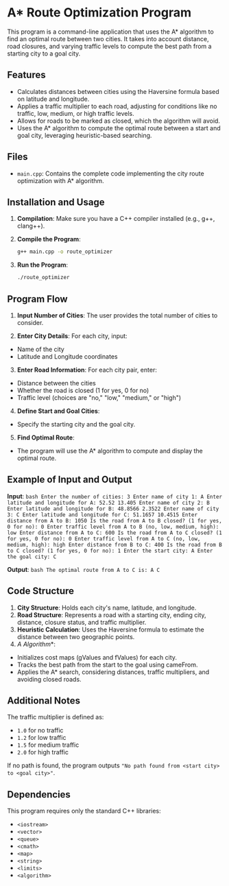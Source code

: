 # A* Route Optimization Program

This program is a command-line application that uses the A* algorithm to find an optimal route between two cities. It takes into account distance, road closures, and varying traffic levels to compute the best path from a starting city to a goal city.

## Features

- Calculates distances between cities using the Haversine formula based on latitude and longitude.
- Applies a traffic multiplier to each road, adjusting for conditions like no traffic, low, medium, or high traffic levels.
- Allows for roads to be marked as closed, which the algorithm will avoid.
- Uses the A* algorithm to compute the optimal route between a start and goal city, leveraging heuristic-based searching.

## Files


- `main.cpp`: Contains the complete code implementing the city route optimization with A* algorithm.

## Installation and Usage

1. **Compilation**: Make sure you have a C++ compiler installed (e.g., g++, clang++).
   
2. **Compile the Program**:
   ```bash
   g++ main.cpp -o route_optimizer
    ```

3. **Run the Program**:
    ```bash
    ./route_optimizer
    ```

## Program Flow

1. **Input Number of Cities**: The user provides the total number of cities to consider.

2. **Enter City Details**: For each city, input:

- Name of the city
- Latitude and Longitude coordinates
3. **Enter Road Information**: For each city pair, enter:

- Distance between the cities
- Whether the road is closed (1 for yes, 0 for no)
- Traffic level (choices are "no," "low," "medium," or "high")
4. **Define Start and Goal Cities**:

- Specify the starting city and the goal city.
5. **Find Optimal Route**:

- The program will use the A* algorithm to compute and display the optimal route.
## Example of Input and Output
**Input**:
    ```bash
    Enter the number of cities: 3
    Enter name of city 1: A
    Enter latitude and longitude for A: 52.52 13.405
    Enter name of city 2: B
    Enter latitude and longitude for B: 48.8566 2.3522
    Enter name of city 3: C
    Enter latitude and longitude for C: 51.1657 10.4515
    Enter distance from A to B: 1050
    Is the road from A to B closed? (1 for yes, 0 for no): 0
    Enter traffic level from A to B (no, low, medium, high): low
    Enter distance from A to C: 600
    Is the road from A to C closed? (1 for yes, 0 for no): 0
    Enter traffic level from A to C (no, low, medium, high): high
    Enter distance from B to C: 400
    Is the road from B to C closed? (1 for yes, 0 for no): 1
    Enter the start city: A
    Enter the goal city: C
    ```

**Output**:
    ```bash
    The optimal route from A to C is: A C
    ```

## Code Structure
1. **City Structure**: Holds each city's name, latitude, and longitude.
2. **Road Structure**: Represents a road with a starting city, ending city, distance, closure status, and traffic multiplier.
3. **Heuristic Calculation**: Uses the Haversine formula to estimate the distance between two geographic points.
4. **A* Algorithm**:
- Initializes cost maps (gValues and fValues) for each city.
- Tracks the best path from the start to the goal using cameFrom.
- Applies the A* search, considering distances, traffic multipliers, and avoiding closed roads.

## Additional Notes
The traffic multiplier is defined as:

- `1.0` for no traffic
- `1.2` for low traffic
- `1.5` for medium traffic
- `2.0` for high traffic

If no path is found, the program outputs `"No path found from <start city> to <goal city>"`.

## Dependencies
This program requires only the standard C++ libraries:

- `<iostream>`
- `<vector>`
- `<queue>`
- `<cmath>`
- `<map>`
- `<string>`
- `<limits>`
- `<algorithm>`